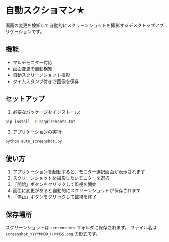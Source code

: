 # 自動スクショマン★

画面の変更を検知して自動的にスクリーンショットを撮影するデスクトップアプリケーションです。

## 機能

- マルチモニター対応
- 画面変更の自動検知
- 自動スクリーンショット撮影
- タイムスタンプ付きで画像を保存

## セットアップ

1. 必要なパッケージをインストール:
```bash
pip install -r requirements.txt
```

2. アプリケーションの実行:
```bash
python auto_screenshot.py
```

## 使い方

1. アプリケーションを起動すると、モニター選択画面が表示されます
2. スクリーンショットを撮影したいモニターを選択
3. 「開始」ボタンをクリックして監視を開始
4. 画面に変更があると自動的にスクリーンショットが保存されます
5. 「停止」ボタンをクリックして監視を終了

## 保存場所

スクリーンショットは `screenshots` フォルダに保存されます。
ファイル名は `screenshot_YYYYMMDD_HHMMSS.png` の形式です。 